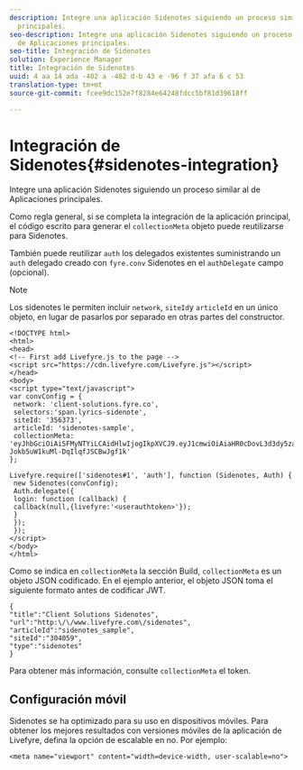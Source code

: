 ```yaml
---
description: Integre una aplicación Sidenotes siguiendo un proceso similar al de Aplicaciones
  principales.
seo-description: Integre una aplicación Sidenotes siguiendo un proceso similar al
  de Aplicaciones principales.
seo-title: Integración de Sidenotes
solution: Experience Manager
title: Integración de Sidenotes
uuid: 4 aa 14 ada -402 a -482 d-b 43 e -96 f 37 afa 6 c 53
translation-type: tm+mt
source-git-commit: fcee9dc152e7f8284e64248fdcc5bf81d39618ff

---
```



# Integración de Sidenotes{#sidenotes-integration}

Integre una aplicación Sidenotes siguiendo un proceso similar al de Aplicaciones principales.

Como regla general, si se completa la integración de la aplicación principal, el código escrito para generar el `collectionMeta` objeto puede reutilizarse para Sidenotes.

También puede reutilizar `auth` los delegados existentes suministrando un `auth` delegado creado con `fyre.conv` Sidenotes en el `authDelegate` campo (opcional).

>[!NOTE]
>
>Los sidenotes le permiten incluir `network`, `siteId`y `articleId` en un único objeto, en lugar de pasarlos por separado en otras partes del constructor.

```
<!DOCTYPE html> 
<html> 
<head> 
<!-- First add Livefyre.js to the page --> 
<script src="https://cdn.livefyre.com/Livefyre.js"></script> 
</head> 
<body> 
<script type="text/javascript"> 
var convConfig = { 
 network: 'client-solutions.fyre.co', 
 selectors:'span.lyrics-sidenote', 
 siteId: '356373', 
 articleId: 'sidenotes-sample', 
 collectionMeta: 'eyJhbGciOiAiSFMyNTYiLCAidHlwIjogIkpXVCJ9.eyJ1cmwiOiAiaHR0cDovL3d3dy5zaWRlbm90ZXMtZGVtby5jb20vbHlyaWNzIiwgInNpdGVJZCI6ICIzMDQwNTkiLCAidHlwZSI6ICJzaWRlbm90ZXMiLCAiYXJ0aWNsZUlkIjogInNpZGVub3Rlc19zYW1wbGUiLCAidGl0bGUiOiAiQ2xpZW50IFNvbHV0aW9ucyBTaWRlbm90ZXMifQ.2gxnsM0TS8dfp-Jokb5uW1kuMl-DqIlqfJSCBwJgf1k' 
}; 
  
Livefyre.require(['sidenotes#1', 'auth'], function (Sidenotes, Auth) { 
 new Sidenotes(convConfig); 
 Auth.delegate({ 
 login: function (callback) { 
 callback(null,{livefyre:'<userauthtoken>'}); 
 } 
 }); 
 }); 
</script> 
</body> 
</html>
```

Como se indica en `collectionMeta` la sección Build, `collectionMeta` es un objeto JSON codificado. En el ejemplo anterior, el objeto JSON toma el siguiente formato antes de codificar JWT.

```
{ 
"title":"Client Solutions Sidenotes", 
"url":"http:\/\/www.livefyre.com\/sidenotes", 
"articleId":"sidenotes_sample", 
"siteId":"304059", 
"type":"sidenotes" 
}
```

Para obtener más información, consulte `collectionMeta` el token.

## Configuración móvil

Sidenotes se ha optimizado para su uso en dispositivos móviles. Para obtener los mejores resultados con versiones móviles de la aplicación de Livefyre, defina la opción de escalable en no. Por ejemplo:

```
<meta name="viewport" content="width=device-width, user-scalable=no">
```
